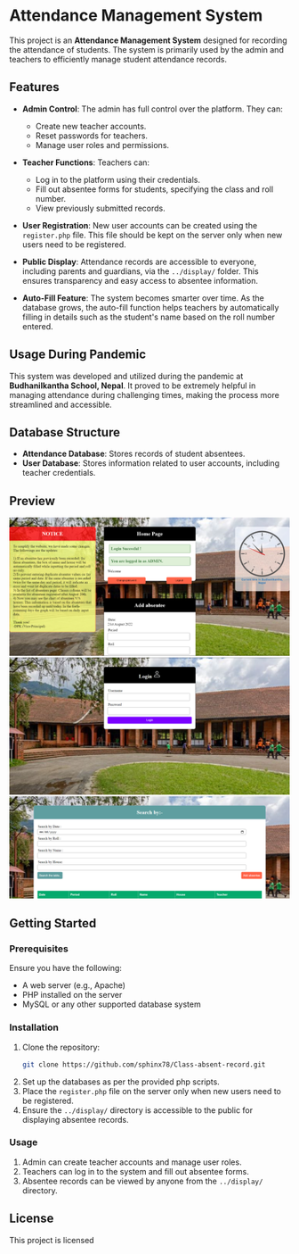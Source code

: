 
# Attendance Management System

This project is an **Attendance Management System** designed for recording the attendance of students. The system is primarily used by the admin and teachers to efficiently manage student attendance records.

## Features

- **Admin Control**: The admin has full control over the platform. They can:
  - Create new teacher accounts.
  - Reset passwords for teachers.
  - Manage user roles and permissions.

- **Teacher Functions**: Teachers can:
  - Log in to the platform using their credentials.
  - Fill out absentee forms for students, specifying the class and roll number.
  - View previously submitted records.

- **User Registration**: New user accounts can be created using the `register.php` file. This file should be kept on the server only when new users need to be registered.

- **Public Display**: Attendance records are accessible to everyone, including parents and guardians, via the `../display/` folder. This ensures transparency and easy access to absentee information.

- **Auto-Fill Feature**: The system becomes smarter over time. As the database grows, the auto-fill function helps teachers by automatically filling in details such as the student's name based on the roll number entered.

## Usage During Pandemic

This system was developed and utilized during the pandemic at **Budhanilkantha School, Nepal**. It proved to be extremely helpful in managing attendance during challenging times, making the process more streamlined and accessible.

## Database Structure

- **Attendance Database**: Stores records of student absentees.
- **User Database**: Stores information related to user accounts, including teacher credentials.

## Preview

![Screenshot](ss/1.png)  
![Screenshot](ss/2.png)  
![Screenshot](ss/3.png)  

## Getting Started

### Prerequisites

Ensure you have the following:
- A web server (e.g., Apache)
- PHP installed on the server
- MySQL or any other supported database system

### Installation

1. Clone the repository:
   ```bash
   git clone https://github.com/sphinx78/Class-absent-record.git
   ```
2. Set up the databases as per the provided php scripts.
3. Place the `register.php` file on the server only when new users need to be registered.
4. Ensure the `../display/` directory is accessible to the public for displaying absentee records.

### Usage

1. Admin can create teacher accounts and manage user roles.
2. Teachers can log in to the system and fill out absentee forms.
3. Absentee records can be viewed by anyone from the `../display/` directory.

## License

This project is licensed
